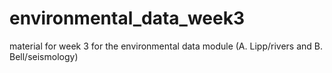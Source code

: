 # environmental_data_week3
material for week 3 for the environmental data module (A. Lipp/rivers and B. Bell/seismology)
